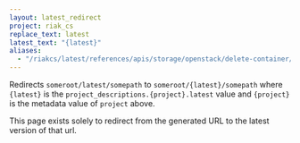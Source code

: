 ```yaml
---
layout: latest_redirect
project: riak_cs
replace_text: latest
latest_text: "{latest}"
aliases:
  - "/riakcs/latest/references/apis/storage/openstack/delete-container/"
---
```


Redirects `someroot/latest/somepath` to `someroot/{latest}/somepath` 
where `{latest}` is the `project_descriptions.{project}.latest` value
and `{project}` is the metadata value of `project` above.

This page exists solely to redirect from the generated URL to the latest version of
that url.



